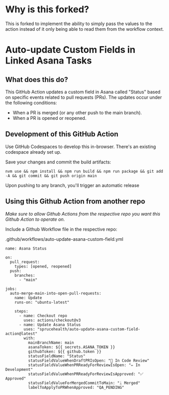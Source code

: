 # Why is this forked?

This is forked to implement the ability to simply pass the values to the action instead of it only being able to read them from the workflow context.

# Auto-update Custom Fields in Linked Asana Tasks

## What does this do?

This GitHub Action updates a custom field in Asana called "Status" based on specific events related to pull requests (PRs). The updates occur under the following conditions:

- When a PR is merged (or any other push to the main branch).
- When a PR is opened or reopened.

## Development of this GitHub Action

Use GitHub Codespaces to develop this in-browser. There's an existing codespace already set up.

Save your changes and commit the build artifacts:

```
nvm use && npm install && npm run build && npm run package && git add -A && git commit && git push origin main
```

Upon pushing to any branch, you'll trigger an automatic release

## Using this Github Action from another repo

_Make sure to allow Github Actions from the respective repo you want this Github Action to operate on._

Include a Github Workflow file in the respective repo:

.github/workflows/auto-update-asana-custom-field.yml

```
name: Asana Status

on:
  pull_request:
    types: [opened, reopened]
  push:
    branches:
      - "main"

jobs:
  auto-merge-main-into-open-pull-requests:
    name: Update
    runs-on: "ubuntu-latest"

    steps:
      - name: Checkout repo
        uses: actions/checkout@v3
      - name: Update Asana Status
        uses: "sprucehealth/auto-update-asana-custom-field-action@latest"
        with:
          mainBranchName: main
          asanaToken: ${{ secrets.ASANA_TOKEN }}
          githubToken: ${{ github.token }}
          statusFieldName: "Status"
          statusFieldValueWhenDraftPRIsOpen: "📖 In Code Review"
          statusFieldValueWhenPRReadyForReviewIsOpen: "✏️ In Development"
          statusFieldValueWhenPRReadyForReviewIsApproved: "✅ Approved"
          statusFieldValueForMergedCommitToMain: "ᛦ Merged"
          labelToApplyToPRWhenApproved: "QA_PENDING"

```
